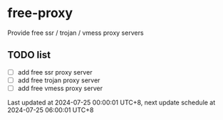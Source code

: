 
# free-proxy
Provide free ssr / trojan / vmess proxy servers


## TODO list
- [ ] add free ssr proxy server
- [ ] add free trojan proxy server
- [ ] add free vmess proxy server

Last updated at 2024-07-25 00:00:01 UTC+8, next update schedule at 2024-07-25 06:00:01 UTC+8

